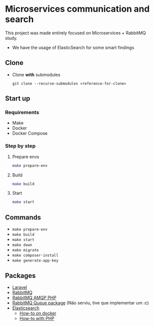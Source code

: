 # Microservices communication and search

This project was made entirely focused on Microservices + RabbitMQ study.
+ We have the usage of ElasticSearch for some smart findings

## Clone

- Clone **with** submodules

    `git clone --recurse-submodules <reference-for-clone>`

## Start up

### Requirements

- Make
- Docker
- Docker Compose

### Step by step

1. Prepare envs
    ```bash
    make prepare-env
    ```
2. Build
    ```bash
    make build
    ```
3. Start
    ```bash
    make start
    ```

## Commands

- `make prepare-env`
- `make build`
- `make start`
- `make down`
- `make migrate`
- `make composer-install`
- `make generate-app-key`

## Packages

- [Laravel](https://laravel.com)
- [RabbitMQ](https://www.rabbitmq.com/)
- [RabbitMQ AMQP PHP](https://www.rabbitmq.com/tutorials/tutorial-one-php.html)
- [RabbitMQ Queue package](https://github.com/vyuldashev/laravel-queue-rabbitmq) (Não serviu, tive que implementar um :c)
- [Elasticsearch](https://www.elastic.co/guide/en/elasticsearch/reference/current/elasticsearch-intro.html)
    - [How-to on docker](https://www.elastic.co/guide/en/elasticsearch/reference/current/docker.html)
    - [How-to with PHP](https://www.elastic.co/guide/en/elasticsearch/client/php-api/current/getting-started-php.html)
